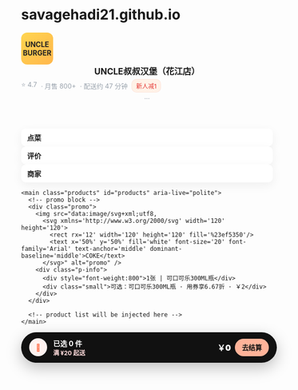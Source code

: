 # savagehadi21.github.io
<!doctype html>
<html lang="en">
<head>
<meta charset="utf-8" />
<meta name="viewport" content="width=device-width,initial-scale=1" />
<title>Restaurant Landing - Demo</title>
<style>
  :root{
    --bg:#fafafa;
    --card:#ffffff;
    --muted:#9aa3ad;
    --accent:#ff6b35;
    --accent-2:#ffdada;
    --price:#e53935;
    --pill-bg:#fff2e8;
    --shadow: 0 6px 20px rgba(0,0,0,0.06);
    --radius:12px;
    --max-width:960px;
  }

  /* Page layout */
  body{
    margin:0;
    font-family: Inter, system-ui, -apple-system, "Segoe UI", Roboto, "Helvetica Neue", Arial;
    background:var(--bg);
    color:#111;
    -webkit-font-smoothing:antialiased;
    -moz-osx-font-smoothing:grayscale;
    line-height:1.35;
  }

  .container{
    max-width:var(--max-width);
    margin:0 auto;
    padding:12px;
  }

  /* Header */
  .header{
    display:flex;
    gap:12px;
    align-items:center;
    background:var(--card);
    padding:14px;
    border-radius:14px;
    box-shadow:var(--shadow);
    position:sticky;
    top:12px;
    z-index:20;
  }
  .logo{
    width:64px;
    height:64px;
    border-radius:12px;
    background:linear-gradient(135deg,#ffd54f,#ffb74d);
    display:flex;
    align-items:center;
    justify-content:center;
    font-weight:700;
    color:#222;
    font-size:14px;
    flex:0 0 64px;
  }
  .rest-info{
    flex:1;
    min-width:0;
  }
  .rest-name{
    font-size:17px;
    font-weight:700;
    margin:0 0 4px 0;
    white-space:nowrap;
    overflow:hidden;
    text-overflow:ellipsis;
  }
  .rest-meta{
    color:var(--muted);
    font-size:13px;
    display:flex;
    gap:8px;
    align-items:center;
    flex-wrap:wrap;
  }
  .badge{
    background:var(--pill-bg);
    color:var(--price);
    padding:4px 8px;
    border-radius:10px;
    font-size:12px;
    border:1px solid rgba(230,80,80,0.08);
  }

  /* Tabs */
  .tabs{
    display:flex;
    gap:8px;
    margin:12px 0;
  }
  .tab{
    padding:8px 12px;
    background:linear-gradient(180deg,var(--card),#fff);
    border-radius:10px;
    box-shadow:var(--shadow);
    font-weight:600;
    font-size:14px;
  }

  /* Main grid: categories + product list */
  .main{
    display:grid;
    grid-template-columns: 120px 1fr;
    gap:12px;
    align-items:start;
  }

  /* Left categories */
  .categories{
    position:sticky;
    top:106px; /* header + tabs space */
    align-self:start;
    max-height:70vh;
    overflow:auto;
    padding:8px;
    background:transparent;
  }
  .cat-btn{
    display:flex;
    gap:10px;
    align-items:center;
    padding:10px 8px;
    border-radius:10px;
    cursor:pointer;
    font-size:14px;
    margin-bottom:6px;
    transition:all .15s;
  }
  .cat-btn:hover{ transform:translateX(4px); }
  .cat-btn.active{
    background:linear-gradient(90deg,#fff5f0,#fff);
    box-shadow:0 6px 18px rgba(255,105,85,0.06);
    border-left:3px solid var(--accent);
  }
  .cat-emoji{ font-size:18px; width:20px; text-align:center; }

  /* Products column */
  .products{
    padding:6px;
  }
  .promo{
    display:flex;
    gap:12px;
    background:linear-gradient(90deg,#fff,#fff7f6);
    padding:12px;
    border-radius:12px;
    align-items:center;
    margin-bottom:12px;
    box-shadow:var(--shadow);
  }
  .promo img{ width:74px; height:74px; object-fit:cover; border-radius:10px; }
  .promo .p-info{ font-size:13px; color:#333; }
  .promo .small{ color:var(--muted); font-size:12px; margin-top:6px; }

  .product-card{
    display:flex;
    gap:12px;
    background:var(--card);
    padding:12px;
    border-radius:12px;
    margin-bottom:12px;
    box-shadow:0 8px 20px rgba(16,24,40,0.04);
    align-items:center;
  }
  .product-img{
    width:92px;
    height:92px;
    border-radius:12px;
    flex:0 0 92px;
    display:flex;
    align-items:center;
    justify-content:center;
    background:linear-gradient(135deg,#fff,#fafafa);
    overflow:hidden;
  }
  .product-img svg{ width:88px; height:88px; display:block; }

  .product-meta{ flex:1; min-width:0; }
  .product-meta h3{ margin:0 0 6px 0; font-size:16px; font-weight:700; }
  .product-meta .desc{ font-size:13px; color:var(--muted); margin-bottom:8px; }
  .product-price{ display:flex; gap:10px; align-items:center; font-size:15px; }

  .old-price{ color:var(--muted); text-decoration:line-through; font-size:13px; }
  .price-now{ color:var(--price); font-weight:800; font-size:17px; }
  .tag{ background:#fff7ef; color:#ff7c4d; padding:4px 8px; border-radius:10px; font-size:12px; border:1px solid rgba(255,120,60,0.08); }

  /* bottom sticky bar */
  .bottom-bar{
    position:fixed;
    left:0;
    right:0;
    bottom:12px;
    display:flex;
    justify-content:center;
    pointer-events:none;
  }
  .cart{
    width:calc(100% - 24px);
    max-width:var(--max-width);
    pointer-events:all;
    background:linear-gradient(90deg,#111,#111);
    color:#fff;
    padding:12px 16px;
    border-radius:999px;
    display:flex;
    justify-content:space-between;
    align-items:center;
    box-shadow:0 10px 30px rgba(0,0,0,0.25);
    font-weight:700;
  }
  .cart .left{ display:flex; gap:12px; align-items:center; }
  .cart .btn{
    background:#ffb399;
    color:#111;
    padding:8px 14px;
    border-radius:999px;
    font-weight:800;
    border:none;
    cursor:pointer;
  }

  /* Responsive tweaks */
  @media (max-width:720px){
    .main{ grid-template-columns: 92px 1fr; }
    .logo{ width:56px; height:56px; flex:0 0 56px; }
    .header{ padding:10px; }
    .header{ top:8px; border-radius:10px; }
    .rest-name{ font-size:15px; }
    .products{ padding:4px; }
    .promo img{ width:60px; height:60px; }
    .product-img{ width:78px; height:78px; flex:0 0 78px; }
    .cart{ padding:10px; }
  }

  @media (max-width:480px){
    /* collapse left column into horizontal categories at top for very narrow screens */
    .main{ grid-template-columns: 1fr; }
    .categories{
      display:flex;
      overflow:auto;
      gap:8px;
      padding-bottom:6px;
      top:88px;
      margin-bottom:8px;
    }
    .cat-btn{ min-width:86px; justify-content:flex-start; padding:8px 12px; border-radius:10px; border-left:0; }
    .cat-emoji{ margin-right:6px; }
    .product-card{ padding:10px; }
  }

  /* small scrollbars */
  .categories::-webkit-scrollbar, .promos::-webkit-scrollbar, .products::-webkit-scrollbar { height:6px; width:6px; }
  .categories::-webkit-scrollbar-thumb{ background:rgba(0,0,0,0.08); border-radius:6px; }

  /* subtle entrance animation */
  .product-card{ transform:translateY(6px); opacity:0; animation: enter .35s forwards; }
  .product-card:nth-child(1){ animation-delay:0.04s }
  .product-card:nth-child(2){ animation-delay:0.07s }
  .product-card:nth-child(3){ animation-delay:0.10s }
  @keyframes enter { to{ transform:none; opacity:1; } }
</style>
</head>
<body>
<div class="container">

  <header class="header" role="banner">
    <div class="logo" aria-hidden="true">UNCLE<br/>BURGER</div>
    <div class="rest-info">
      <div class="rest-name">UNCLE叔叔汉堡（花江店）</div>
      <div class="rest-meta">
        <span>⭐ 4.7</span>
        <span>· 月售 800+</span>
        <span>· 配送约 47 分钟</span>
        <span class="badge">新人减1</span>
      </div>
    </div>
    <div style="font-size:13px;color:var(--muted)">...</div>
  </header>

  <nav class="tabs" aria-label="Main tabs">
    <div class="tab">点菜</div>
    <div class="tab">评价</div>
    <div class="tab">商家</div>
  </nav>

  <section class="main">
    <aside class="categories" id="categories" aria-label="Categories">
      <!-- categories will be injected here -->
    </aside>

    <main class="products" id="products" aria-live="polite">
      <!-- promo block -->
      <div class="promo">
        <img src="data:image/svg+xml;utf8,
          <svg xmlns='http://www.w3.org/2000/svg' width='120' height='120'>
            <rect rx='12' width='120' height='120' fill='%23ef5350'/>
            <text x='50%' y='50%' fill='white' font-size='20' font-family='Arial' text-anchor='middle' dominant-baseline='middle'>COKE</text>
          </svg>" alt="promo" />
        <div class="p-info">
          <div style="font-weight:800">1张 | 可口可乐300ML瓶</div>
          <div class="small">可选：可口可乐300ML瓶 · 用券享6.67折 · ￥2</div>
        </div>
      </div>

      <!-- product list will be injected here -->
    </main>
  </section>

</div>

<!-- bottom cart -->
<div class="bottom-bar">
  <div class="cart" role="status" aria-live="polite">
    <div class="left">
      <div style="width:36px;height:36px;border-radius:50%;background:#fff2f0;color:#ff5c33;display:flex;align-items:center;justify-content:center;font-weight:900">🛒</div>
      <div>
        <div style="font-size:14px">已选 0 件</div>
        <div style="font-size:12px;color:#ffdcdc">满 ¥20 起送</div>
      </div>
    </div>
    <div style="display:flex;gap:8px;align-items:center">
      <div style="font-size:16px;font-weight:900">￥0</div>
      <button class="btn">去结算</button>
    </div>
  </div>
</div>

<script>
/* Demo data (replace with API data in real project) */
const DATA = {
  categories: [
    {id:'all', name:'小汉堡', emoji:'🍔'},
    {id:'beef', name:'牛肉汉堡', emoji:'🥩'},
    {id:'chicken', name:'鸡肉汉堡', emoji:'🍗'},
    {id:'combo', name:'超值套餐', emoji:'🍱'},
    {id:'special', name:'特色肉卷', emoji:'🌯'},
    {id:'sides', name:'小食', emoji:'🍟'},
  ],
  items: [
    {id:1, cat:'all', title:'叔叔汉堡', desc:'多层牛肉饼 + 芝士 + 新鲜蔬菜', price:15, old:18, tag:'10+回头客推荐'},
    {id:2, cat:'beef', title:'小牛肉汉堡', desc:'店内热销，口感嫩滑', price:7.9, old:12, tag:'门店销量第3名'},
    {id:3, cat:'chicken', title:'小奥尔良鸡肉汉堡', desc:'鸡腿肉腌制烤制，香辣适中', price:9.9, old:12.5, tag:'10+回头客推荐'},
    {id:4, cat:'combo', title:'超值双人套餐', desc:'两份主食 + 两份饮料', price:39.9, old:56, tag:'超值'},
    {id:5, cat:'special', title:'特色肉卷', desc:'手工卷饼，独特风味', price:12.5, old:15, tag:'新品'},
    {id:6, cat:'sides', title:'薯条小份', desc:'外脆里软', price:4.9, old:6.5, tag:'热卖'},
  ]
};

/* render categories */
const catRoot = document.getElementById('categories');
const prodRoot = document.getElementById('products');

function createCatButton(cat){
  const btn = document.createElement('button');
  btn.className = 'cat-btn' + (cat.id === 'all' ? ' active':'');
  btn.dataset.cat = cat.id;
  btn.setAttribute('aria-pressed', cat.id==='all' ? 'true':'false');
  btn.innerHTML = `<span class="cat-emoji">${cat.emoji}</span><span class="cat-name">${cat.name}</span>`;
  btn.addEventListener('click', ()=> {
    document.querySelectorAll('.cat-btn').forEach(b=>{ b.classList.remove('active'); b.setAttribute('aria-pressed','false'); });
    btn.classList.add('active');
    btn.setAttribute('aria-pressed','true');
    renderItems(cat.id);
  });
  return btn;
}
DATA.categories.forEach(c => catRoot.appendChild(createCatButton(c)));

/* small inline svg burger icon for product images */
function burgerSVG(){
  return `
  <svg viewBox="0 0 200 200" xmlns="http://www.w3.org/2000/svg" role="img" aria-label="burger">
    <rect width="100%" height="100%" rx="12" fill="none"/>
    <g transform="translate(0,0)">
      <ellipse cx="100" cy="42" rx="72" ry="20" fill="#e0a87d"/>
      <rect x="28" y="50" width="144" height="28" rx="14" fill="#f7d2a1"/>
      <path d="M30 80 q70 34 140 0" fill="#b23e22"/>
      <rect x="36" y="96" width="128" height="12" rx="6" fill="#f5f5f5"/>
      <rect x="36" y="110" width="128" height="16" rx="8" fill="#d3f36b"/>
    </g>
  </svg>`;
}

/* render product cards */
function createProductCard(item){
  const wrap = document.createElement('article');
  wrap.className = 'product-card';
  wrap.innerHTML = `
    <div class="product-img" aria-hidden="true">${burgerSVG()}</div>
    <div class="product-meta">
      <h3>${item.title}</h3>
      <div class="desc">${item.desc}</div>
      <div style="display:flex;gap:8px;align-items:center;justify-content:space-between">
        <div class="product-price">
          <div class="price-now">¥${Number(item.price).toFixed(2)}</div>
          <div class="old-price">¥${Number(item.old).toFixed(2)}</div>
          <div class="tag">${item.tag}</div>
        </div>
        <div>
          <button style="background:#fff;border:1px solid #eee;padding:6px 10px;border-radius:8px;cursor:pointer" data-id="${item.id}" class="add-btn">＋</button>
        </div>
      </div>
    </div>
  `;
  return wrap;
}

/* update cart UI (basic demo) */
let cartCount = 0;
let cartTotal = 0;
function updateCartUI(){
  document.querySelector('.cart .left div').children[0].textContent = `已选 ${cartCount} 件`;
  document.querySelector('.cart > div:last-child > div').textContent = `￥${cartTotal.toFixed(2)}`;
  document.querySelector('.cart .btn').textContent = cartTotal >= 20 ? '去结算' : '去凑单';
}

/* render items by category */
function renderItems(catId){
  // clear older product cards (but keep promo)
  // remove all nodes after promo (promo is first child of products)
  while(prodRoot.childElementCount > 1){
    prodRoot.removeChild(prodRoot.lastChild);
  }
  const items = DATA.items.filter(it => catId === 'all' ? true : it.cat === catId);
  if(items.length === 0){
    const empty = document.createElement('div');
    empty.style.padding='20px';
    empty.style.color='var(--muted)';
    empty.textContent = '该分类暂无商品';
    prodRoot.appendChild(empty);
    return;
  }
  items.forEach(it=>{
    const card = createProductCard(it);
    prodRoot.appendChild(card);
  });

  // attach add button handlers
  document.querySelectorAll('.add-btn').forEach(btn=>{
    btn.addEventListener('click', ()=>{
      const id = Number(btn.dataset.id);
      const item = DATA.items.find(x=>x.id===id);
      cartCount += 1;
      cartTotal += Number(item.price);
      updateCartUI();
      // tiny feedback
      btn.animate([{transform:'scale(1)'},{transform:'scale(1.08)'},{transform:'scale(1)'}],{duration:220});
    });
  });
}

/* initial render */
renderItems('all');
updateCartUI();

/* accessibility: keyboard navigation for categories */
catRoot.addEventListener('keydown', (e)=>{
  const active = document.activeElement;
  if(e.key === 'ArrowRight' || e.key === 'ArrowDown'){
    e.preventDefault();
    const next = active.nextElementSibling || catRoot.firstElementChild;
    next.focus();
  }
  if(e.key === 'ArrowLeft' || e.key === 'ArrowUp'){
    e.preventDefault();
    const prev = active.previousElementSibling || catRoot.lastElementChild;
    prev.focus();
  }
});

/* Optional: scroll-to behavior when switching categories (if using anchors) */
/* In a real app you'd fetch data via XHR/fetch and populate dynamically */
</script>
</body>
</html>
